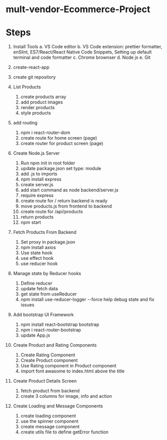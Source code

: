 # mult-vendor-Ecommerce-Project

# Steps

1. Install Tools
   a. VS Code editor
   b. VS Code extension: prettier formatter, enSlint, ES7/React/React Native Code Snippets, Setting up default terminal and code formatter
   c. Chrome brownser
   d. Node js
   e. Git
2. create-react-app
3. create git repository
4. List Products
   1. create products array
   2. add product images
   3. render products
   4. style products
5. add routing
   1. npm i react-router-dom
   2. create route for home screen (page)
   3. create router for product screen (page)
6. Create Node.js Server

   1. Run npm init in root folder
   2. update package.json set type: module
   3. add .js to imports
   4. npm install express
   5. create server.js
   6. add start command as node backend/server.js
   7. require express
   8. create route for / return backend is ready
   9. move products.js from frontend to backend
   10. create route for /api/products
   11. return products
   12. npm start

7. Fetch Products From Backend

   1. Set proxy in package.json
   2. npm install axios
   3. Use state hook
   4. use effect hook
   5. use reducer hook

8. Manage state by Reducer hooks

   1. Define reducer
   2. update fetch data
   3. get state from useReducer
   4. npm install use-reducer-logger --force help debug state and fix issues

9. Add bootstrap UI Framework

   1. npm install react-bootstrap bootstrap
   2. npm i react-router-bootstrap
   3. update App.js

10. Create Product and Rating Components

    1. Create Rating Component
    2. Create Product component
    3. Use Rating component in Product component
    4. import font awasome to index.html above the title

11. Create Product Details Screen

    1. fetch product from backend
    2. create 3 columns for image, info and action

12. Create Loading and Message Components
    1. create loading component
    2. use the spinner component
    3. create message component
    4. create utils file to define getError function
